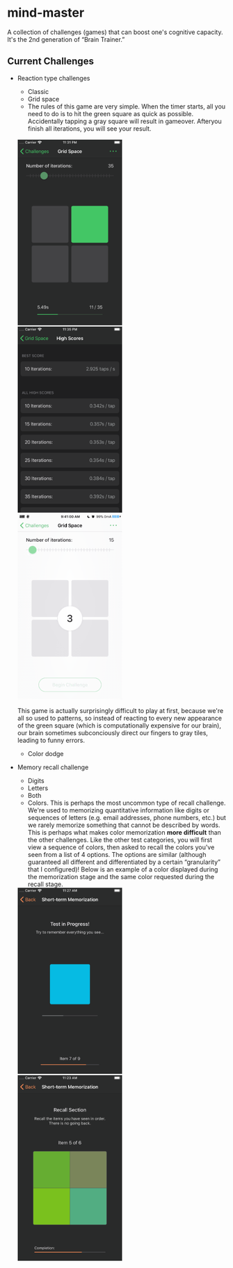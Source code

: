 # mind-master
A collection of challenges (games) that can boost one's cognitive capacity. It's the 2nd generation of “Brain Trainer.”

## Current Challenges
- Reaction type challenges
    - Classic
    - Grid space
    - The rules of this game are very simple. When the timer starts, all you need to do is to hit the green square as quick as possible. Accidentally tapping a gray square will result in gameover. Afteryou finish all iterations, you will see your result.
    <br>
    
    <img src="Screenshots/grid.png" width=240>
    <img src="Screenshots/grid-highscore.png" width=240>
    <img src="Screenshots/grid-gameplay.gif" width = 240>
    
    <br>
    
    This game is actually surprisingly difficult to play at first, because we're all so used to patterns, so instead of reacting to every new appearance of the green square (which is computationally expensive for our brain), our brain sometimes subconciously direct our fingers to gray tiles, leading to funny errors. <br>
    
    - Color dodge
- Memory recall challenge
    - Digits
    - Letters
    - Both
    - Colors. This is perhaps the most uncommon type of recall challenge. We're used to memorizing quantitative information like digits or sequences of letters (e.g. email addresses, phone numbers, etc.) but we rarely memorize something that cannot be described by words. This is perhaps what makes color memorization **more difficult** than the other challenges. Like the other test categories, you will first view a sequence of colors, then asked to recall the colors you've seen from a list of 4 options. The options are similar (although guaranteed all different and differentiated by a certain “granularity” that I configured)! Below is an example of a color displayed during the memorization stage and the same color requested during the recall stage.
    
    <img src="Screenshots/memory-color.png" width=240>
    <img src="Screenshots/recall.png" width=240>
    
